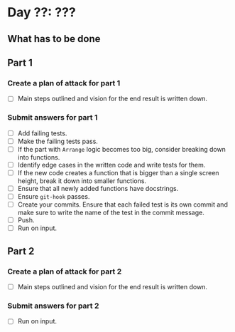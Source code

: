 # Day ??: ???

## What has to be done

## Part 1

### Create a plan of attack for part 1

- [ ] Main steps outlined and vision for the end result is written down.

### Submit answers for part 1

- [ ] Add failing tests.
- [ ] Make the failing tests pass.
- [ ] If the part with `Arrange` logic becomes too big, consider breaking down into functions.
- [ ] Identify edge cases in the written code and write tests for them.
- [ ] If the new code creates a function that is bigger than a single screen height, break it down into smaller functions.
- [ ] Ensure that all newly added functions have docstrings.
- [ ] Ensure `git-hook` passes.
- [ ] Create your commits. Ensure that each failed test is its own commit and make sure to write the name of the test in the commit message.
- [ ] Push.
- [ ] Run on input.

## Part 2

### Create a plan of attack for part 2

- [ ] Main steps outlined and vision for the end result is written down.

### Submit answers for part 2

- [ ] Run on input.
